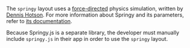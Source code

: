 The `springy` layout uses a [force-directed](http://en.wikipedia.org/wiki/Force-directed_graph_drawing) physics simulation, written by [Dennis Hotson](http://dhotson.tumblr.com/).  For more information about Springy and its parameters, refer to [its documentation](http://getspringy.com).

Because Springy.js is a separate library, the developer must manually include `springy.js` in their app in order to use the `springy` layout.
